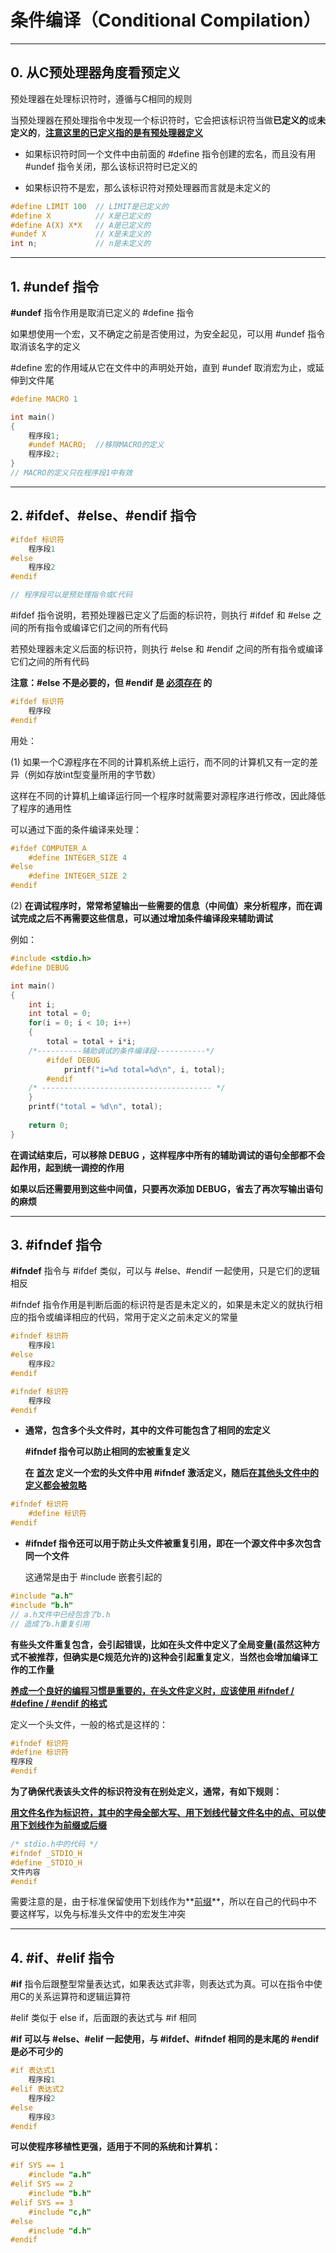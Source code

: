 # **条件编译（Conditional Compilation）**

---

## 0. 从C预处理器角度看预定义

预处理器在处理标识符时，遵循与C相同的规则

当预处理器在预处理指令中发现一个标识符时，它会把该标识符当做**已定义的**或**未定义的**，**<u>注意这里的已定义指的是有预处理器定义</u>**

+ 如果标识符时同一个文件中由前面的 #define 指令创建的宏名，而且没有用 #undef 指令关闭，那么该标识符时已定义的

+ 如果标识符不是宏，那么该标识符对预处理器而言就是未定义的

~~~C
#define LIMIT 100  // LIMIT是已定义的
#define X          // X是已定义的
#define A(X) X*X   // A是已定义的
#undef X           // X是未定义的
int n;             // n是未定义的
~~~

---

## 1. #undef 指令

**#undef** 指令作用是取消已定义的 #define 指令

如果想使用一个宏，又不确定之前是否使用过，为安全起见，可以用 #undef 指令取消该名字的定义

#define 宏的作用域从它在文件中的声明处开始，直到 #undef 取消宏为止，或延伸到文件尾

~~~C
#define MACRO 1

int main()
{
    程序段1;
    #undef MACRO;  //移除MACRO的定义
    程序段2;
}
// MACRO的定义只在程序段1中有效
~~~

---

## 2. #ifdef、#else、#endif 指令

~~~C
#ifdef 标识符
 	程序段1
#else
	程序段2
#endif

// 程序段可以是预处理指令或C代码
~~~

#ifdef 指令说明，若预处理器已定义了后面的标识符，则执行 #ifdef 和 #else 之间的所有指令或编译它们之间的所有代码

若预处理器未定义后面的标识符，则执行 #else 和 #endif 之间的所有指令或编译它们之间的所有代码

**注意：#else 不是必要的，但 #endif 是 <u>必须存在</u> 的**

~~~C
#ifdef 标识符
	程序段
#endif
~~~

用处：

(1) 如果一个C源程序在不同的计算机系统上运行，而不同的计算机又有一定的差异（例如存放int型变量所用的字节数）

这样在不同的计算机上编译运行同一个程序时就需要对源程序进行修改，因此降低了程序的通用性

可以通过下面的条件编译来处理：

~~~C
#ifdef COMPUTER_A
	#define INTEGER_SIZE 4
#else 
	#define INTEGER_SIZE 2
#endif
~~~

(2) **在调试程序时，常常希望输出一些需要的信息（中间值）来分析程序，而在调试完成之后不再需要这些信息，可以通过增加条件编译段来辅助调试**

例如：

~~~C
#include <stdio.h>
#define DEBUG

int main()
{
    int i;
    int total = 0;
    for(i = 0; i < 10; i++)
    {
        total = total + i*i;
    /*----------辅助调试的条件编译段-----------*/
       	#ifdef DEBUG
        	printf("i=%d total=%d\n", i, total);
        #endif
    /* -------------------------------------- */
    }
    printf("total = %d\n", total);
    
    return 0;
}
~~~

**在调试结束后，可以移除 DEBUG ，这样程序中所有的辅助调试的语句全部都不会起作用，起到统一调控的作用**

**如果以后还需要用到这些中间值，只要再次添加 DEBUG，省去了再次写输出语句的麻烦**

---

## 3. #ifndef 指令

**#ifndef** 指令与 #ifdef 类似，可以与 #else、#endif 一起使用，只是它们的逻辑相反

#ifndef 指令作用是判断后面的标识符是否是未定义的，如果是未定义的就执行相应的指令或编译相应的代码，常用于定义之前未定义的常量

~~~C
#ifndef 标识符
	程序段1
#else 
	程序段2
#endif
~~~

~~~C
#ifndef 标识符
	程序段
#endif
~~~

+ **通常，包含多个头文件时，其中的文件可能包含了相同的宏定义**

  **#ifndef 指令可以防止相同的宏被重复定义**

  **在 <u>首次</u> 定义一个宏的头文件中用 #ifndef 激活定义，随后<u>在其他头文件中的定义都会被忽略</u>**

~~~C
#ifndef 标识符
	#define 标识符
#endif
~~~

+ **#ifndef 指令还可以用于防止头文件被重复引用，即在一个源文件中多次包含同一个文件**

  这通常是由于 #include 嵌套引起的

~~~C
#include "a.h"
#include "b.h"
// a.h文件中已经包含了b.h
// 造成了b.h重复引用
~~~

​	**有些头文件重复包含，会引起错误，比如在头文件中定义了全局变量(虽然这种方式不被推荐，但确实是C规范允许的)这种会引起重复定义**，**当然也会增加编译工作的工作量**

**<u>养成一个良好的编程习惯是重要的，在头文件定义时，应该使用 #ifndef / #define / #endif 的格式</u>**

定义一个头文件，一般的格式是这样的：

~~~C
#ifndef 标识符
#define 标识符
程序段
#endif
~~~

**为了确保代表该头文件的标识符没有在别处定义，通常，有如下规则：**

<u>**用文件名作为标识符，其中的字母全部大写、用下划线代替文件名中的点、可以使用下划线作为前缀或后缀**</u>

~~~C
/* stdio.h中的代码 */
#ifndef _STDIO_H
#define _STDIO_H
文件内容
#endif
~~~

需要注意的是，由于标准保留使用下划线作为**<u>前缀</u>**，所以在自己的代码中不要这样写，以免与标准头文件中的宏发生冲突

---

## 4. #if、#elif 指令

**#if** 指令后跟整型常量表达式，如果表达式非零，则表达式为真。可以在指令中使用C的关系运算符和逻辑运算符

#elif 类似于 else if，后面跟的表达式与 #if 相同

**#if 可以与 #else、#elif 一起使用，与 #ifdef、#ifndef 相同的是末尾的 #endif 是必不可少的**

~~~C
#if 表达式1
	程序段1
#elif 表达式2
	程序段2
#else 
	程序段3
#endif
~~~

**可以使程序移植性更强，适用于不同的系统和计算机：**

~~~C
#if SYS == 1
	#include "a.h"
#elif SYS == 2
	#include "b.h"
#elif SYS == 3
	#include "c,h"
#else 
	#include "d.h"
#endif
~~~



